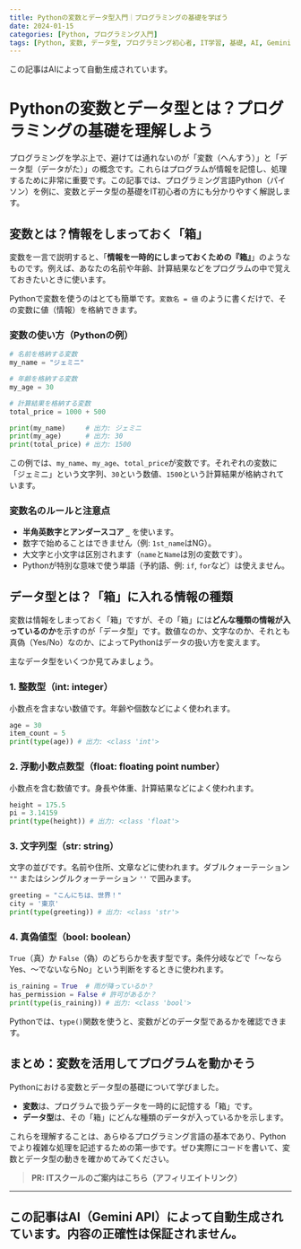 ```yaml
---
title: Pythonの変数とデータ型入門｜プログラミングの基礎を学ぼう
date: 2024-01-15
categories: [Python, プログラミング入門]
tags: [Python, 変数, データ型, プログラミング初心者, IT学習, 基礎, AI, Gemini, 自動生成]
---
```


この記事はAIによって自動生成されています。

# Pythonの変数とデータ型とは？プログラミングの基礎を理解しよう

プログラミングを学ぶ上で、避けては通れないのが「変数（へんすう）」と「データ型（データがた）」の概念です。これらはプログラムが情報を記憶し、処理するために非常に重要です。この記事では、プログラミング言語Python（パイソン）を例に、変数とデータ型の基礎をIT初心者の方にも分かりやすく解説します。

## 変数とは？情報をしまっておく「箱」

変数を一言で説明すると、「**情報を一時的にしまっておくための『箱』**」のようなものです。例えば、あなたの名前や年齢、計算結果などをプログラムの中で覚えておきたいときに使います。

Pythonで変数を使うのはとても簡単です。`変数名 = 値` のように書くだけで、その変数に値（情報）を格納できます。

### 変数の使い方（Pythonの例）

```python
# 名前を格納する変数
my_name = "ジェミニ" 

# 年齢を格納する変数
my_age = 30           

# 計算結果を格納する変数
total_price = 1000 + 500

print(my_name)     # 出力: ジェミニ
print(my_age)      # 出力: 30
print(total_price) # 出力: 1500
```

この例では、`my_name`、`my_age`、`total_price`が変数です。それぞれの変数に「ジェミニ」という文字列、`30`という数値、`1500`という計算結果が格納されています。

### 変数名のルールと注意点

*   **半角英数字とアンダースコア `_`** を使います。
*   数字で始めることはできません（例: `1st_name`はNG）。
*   大文字と小文字は区別されます（`name`と`Name`は別の変数です）。
*   Pythonが特別な意味で使う単語（予約語、例: `if`, `for`など）は使えません。

## データ型とは？「箱」に入れる情報の種類

変数は情報をしまっておく「箱」ですが、その「箱」には**どんな種類の情報が入っているのか**を示すのが「データ型」です。数値なのか、文字なのか、それとも真偽（Yes/No）なのか、によってPythonはデータの扱い方を変えます。

主なデータ型をいくつか見てみましょう。

### 1. 整数型（int: integer）

小数点を含まない数値です。年齢や個数などによく使われます。

```python
age = 30
item_count = 5
print(type(age)) # 出力: <class 'int'>
```

### 2. 浮動小数点数型（float: floating point number）

小数点を含む数値です。身長や体重、計算結果などによく使われます。

```python
height = 175.5
pi = 3.14159
print(type(height)) # 出力: <class 'float'>
```

### 3. 文字列型（str: string）

文字の並びです。名前や住所、文章などに使われます。ダブルクォーテーション `""` またはシングルクォーテーション `''` で囲みます。

```python
greeting = "こんにちは、世界！"
city = '東京'
print(type(greeting)) # 出力: <class 'str'>
```

### 4. 真偽値型（bool: boolean）

`True`（真）か `False`（偽）のどちらかを表す型です。条件分岐などで「〜ならYes、〜でないならNo」という判断をするときに使われます。

```python
is_raining = True  # 雨が降っているか？
has_permission = False # 許可があるか？
print(type(is_raining)) # 出力: <class 'bool'>
```

Pythonでは、`type()`関数を使うと、変数がどのデータ型であるかを確認できます。

## まとめ：変数を活用してプログラムを動かそう

Pythonにおける変数とデータ型の基礎について学びました。

*   **変数**は、プログラムで扱うデータを一時的に記憶する「箱」です。
*   **データ型**は、その「箱」にどんな種類のデータが入っているかを示します。

これらを理解することは、あらゆるプログラミング言語の基本であり、Pythonでより複雑な処理を記述するための第一歩です。ぜひ実際にコードを書いて、変数とデータ型の動きを確かめてみてください。
> **PR: ITスクールのご案内はこちら（アフィリエイトリンク）**

---
この記事はAI（Gemini API）によって自動生成されています。内容の正確性は保証されません。
---
